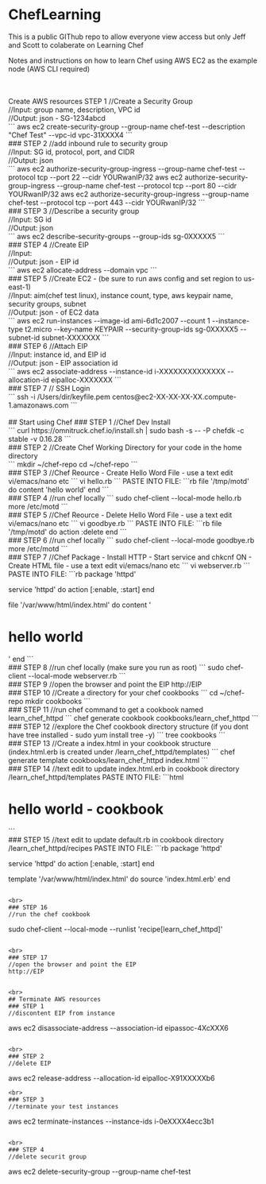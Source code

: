 # ChefLearning
This is a public GIThub repo to allow everyone view access but only Jeff and Scott to colaberate on Learning Chef

Notes and instructions on how to learn Chef using AWS EC2 as the example node 
(AWS CLI required)

<br>
<br>
Create AWS resources
STEP 1
//Create a Security Group <br>
//Input: group name, description, VPC id <br>
//Output: json  - SG-1234abcd<br>
```
aws ec2 create-security-group --group-name chef-test --description "Chef Test" --vpc-id vpc-31XXXX4
```            
<br>
### STEP 2
//add inbound rule to security group <br>
//Input: SG id, protocol, port, and CIDR<br>
//Output: json <br>
```
aws ec2 authorize-security-group-ingress --group-name chef-test --protocol tcp --port 22 --cidr YOURwanIP/32
aws ec2 authorize-security-group-ingress --group-name chef-test --protocol tcp --port 80 --cidr YOURwanIP/32
aws ec2 authorize-security-group-ingress --group-name chef-test --protocol tcp --port 443 --cidr YOURwanIP/32
```
<br>
### STEP 3
//Describe a security group <br>
//Input: SG id<br>
//Output: json <br>
```
aws ec2 describe-security-groups --group-ids sg-0XXXXX5
```
<br>
### STEP 4
//Create EIP<br>
//Input: <br>
//Output: json - EIP id<br>
```
aws ec2 allocate-address --domain vpc
```
<br>
### STEP 5
//Create EC2 - (be sure to run aws config and set region to us-east-1)<br>
//Input: aim(chef test linux), instance count, type, aws keypair name, security groups, subnet<br>
//Output: json - of EC2 data<br>
```
aws ec2 run-instances --image-id ami-6d1c2007 --count 1 --instance-type t2.micro --key-name KEYPAIR --security-group-ids sg-0XXXXX5 --subnet-id subnet-XXXXXXX
```
<br>
### STEP 6
//Attach EIP<br>
//Input: instance id, and EIP id<br>
//Output: json - EIP association id<br>
```
aws ec2 associate-address --instance-id i-XXXXXXXXXXXXXX --allocation-id eipalloc-XXXXXXX
```
<br>
### STEP 7
// SSH Login <br>
```
ssh -i /Users/dir/keyfile.pem centos@ec2-XX-XX-XX-XX.compute-1.amazonaws.com
```
<br>
<br>
## Start using Chef
### STEP 1
//Chef Dev Install<br>
```
curl https://omnitruck.chef.io/install.sh | sudo bash -s -- -P chefdk -c stable -v 0.16.28
```
<br>
### STEP 2
//Create Chef Working Directory for your code in the home directory<br>
```
mkdir ~/chef-repo
cd ~/chef-repo
```
<br>
### STEP 3
//Chef Reource - Create Hello Word File - use a text edit vi/emacs/nano etc
```
vi hello.rb
```
PASTE INTO FILE:
```rb
file '/tmp/motd' do
  content 'hello world'
end
```

<br>
### STEP 4
//run chef locally 
```
sudo chef-client --local-mode hello.rb 
more /etc/motd
```

<br>
### STEP 5
//Chef Reource - Delete Hello Word File - use a text edit vi/emacs/nano etc
```
vi goodbye.rb
```
PASTE INTO FILE:
```rb
file '/tmp/motd' do
  action :delete
end
```

<br>
### STEP 6
//run chef locally
```
sudo chef-client --local-mode goodbye.rb 
more /etc/motd
```

<br>
### STEP 7
//Chef Package - Install HTTP - Start service and chkcnf ON - Create HTML file - use a text edit vi/emacs/nano etc
```
vi webserver.rb
```
PASTE INTO FILE:
```rb
package 'httpd'

service 'httpd' do
  action [:enable, :start]
end

file '/var/www/html/index.html' do
  content '<html>
  <body>
    <h1>hello world</h1>
  </body>
</html>'
end
```

<br>
### STEP 8
//run chef locally (make sure you run as root)
```
sudo chef-client --local-mode webserver.rb 
```

<br>
### STEP 9
//open the browser and point the EIP 
http://EIP

<br>
### STEP 10
//Create a directory for your chef cookbooks 
```
cd ~/chef-repo
mkdir cookbooks
```

<br>
### STEP 11
//run chef command to get a cookbook named learn_chef_httpd
```
chef generate cookbook cookbooks/learn_chef_httpd
```

<br>
### STEP 12
//explore the Chef cookbook directory structure (if you dont have tree installed - sudo yum install tree -y)
```
tree cookbooks
```

<br>
### STEP 13
//Create a index.html in your cookbook structure (index.html.erb is created under /learn_chef_httpd/templates)
```
chef generate template cookbooks/learn_chef_httpd index.html
```

<br>
### STEP 14
//text edit to update index.html.erb in cookbook directory /learn_chef_httpd/templates
PASTE INTO FILE:
```html
<html>
  <body>
    <h1>hello world - cookbook</h1>
  </body>
</html>
```


<br>
### STEP 15
//text edit to update default.rb in cookbook directory /learn_chef_httpd/recipes
PASTE INTO FILE:
```rb
package 'httpd'

service 'httpd' do
  action [:enable, :start]
end

template '/var/www/html/index.html' do
  source 'index.html.erb'
end
```

<br>
### STEP 16
//run the chef cookbook
```
sudo chef-client --local-mode --runlist 'recipe[learn_chef_httpd]'
```

<br>
### STEP 17
//open the browser and point the EIP 
http://EIP


<br>
## Terminate AWS resources
### STEP 1
//discontent EIP from instance
```
aws ec2 disassociate-address --association-id eipassoc-4XcXXX6
```

<br>
### STEP 2
//delete EIP
```
aws ec2 release-address --allocation-id eipalloc-X91XXXXXb6
```
<br>
### STEP 3
//terminate your test instances
```
aws ec2 terminate-instances --instance-ids i-0eXXXX4ecc3b1 
```

<br>
### STEP 4
//delete securit group
```
aws ec2 delete-security-group --group-name chef-test
```
